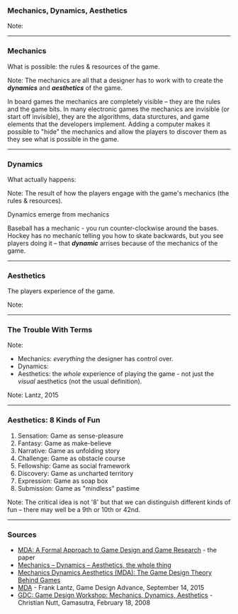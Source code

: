 ### Mechanics, Dynamics, Aesthetics

Note:

---

### Mechanics

What is possible: the rules & resources of the game.

Note: The mechanics are all that a designer has to work with to create the ***dynamics*** and ***aesthetics*** of the game.

In board games the mechanics are completely visible – they are the rules and the game bits. In many electronic games the mechanics are invisible (or start off invisible), they are the algorithms, data sturctures, and game elements that the developers implement. Adding a computer makes it possible to "hide" the mechanics and allow the players to discover them as they see what is possible in the game.

---

### Dynamics

What actually happens: 

Note: The result of how the players engage with the game's mechanics (the rules & resources).

Dynamics emerge from mechanics

Baseball has a mechanic - you run counter-clockwise around the bases. Hockey has no mechanic telling you how to skate backwards, but you see players doing it – that ***dynamic*** arrises because of the mechanics of the game.

---

### Aesthetics

The players experience of the game.

Note:

---

### The Trouble With Terms

Note:

* Mechanics: *everything* the designer has control over.
* Dynamics:
* Aesthetics: the *whole* experience of playing the game - not just the *visual* aesthetics (not the usual definition).

Note: Lantz, 2015

---

### Aesthetics: 8 Kinds of Fun

1. Sensation: Game as sense-pleasure
1. Fantasy: Game as make-believe
1. Narrative: Game as unfolding story
1. Challenge: Game as obstacle course	 	
1. Fellowship: Game as social framework
1. Discovery: Game as uncharted territory
1. Expression: Game as soap box
1. Submission: Game as "mindless" pastime

Note: The critical idea is not '8' but that we can distinguish different kinds of fun – there may well be a 9th or 10th or 42nd.

---

### Sources

* [MDA: A Formal Approach to Game Design and Game Research](http://www.cs.northwestern.edu/~hunicke/pubs/MDA.pdf) - the paper
* [Mechanics – Dynamics – Aesthetics, the whole thing](https://www.jesperjuul.net/ludologist/2004/06/29/mechanics-dynamics-aesthetics-the-whole-thing/)
* [Mechanics Dynamics Aesthetics (MDA): The Game Design Theory Behind Games](http://gamedevelopertips.com/mechanics-dynamics-aesthetics-game-design-theory-behind-games/)
* [MDA](http://gamedesignadvance.com/?p=2995) - Frank Lantz, Game Design Advance, September 14, 2015
* [GDC: Game Design Workshop: Mechanics, Dynamics, Aesthetics](https://www.gamasutra.com/view/news/108415/GDC_Game_Design_Workshop_Mechanics_Dynamics_Aesthetics.php) - Christian Nutt, Gamasutra, February 18, 2008

